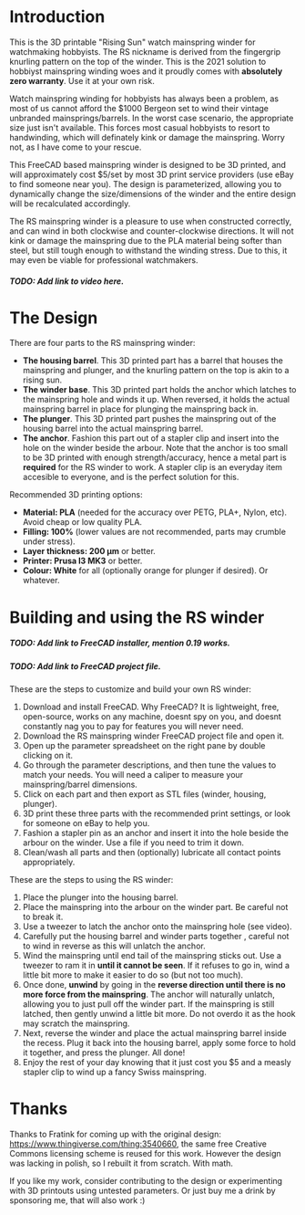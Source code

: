 # Introduction
This is the 3D printable "Rising Sun" watch mainspring winder for watchmaking hobbyists. The RS nickname is derived from the fingergrip knurling pattern on the top of the winder. This is the 2021 solution to hobbiyst mainspring winding woes and it proudly comes with **absolutely zero warranty**. Use it at your own risk.

Watch mainspring winding for hobbyists has always been a problem, as most of us cannot afford the $1000 Bergeon set to wind their vintage unbranded mainsprings/barrels. In the worst case scenario, the appropriate size just isn't available. This forces most casual hobbyists to resort to handwinding, which will definately kink or damage the mainspring. Worry not, as I have come to your rescue.

This FreeCAD based mainspring winder is designed to be 3D printed, and will approximately cost $5/set by most 3D print service providers (use eBay to find someone near you). The design is parameterized, allowing you to dynamically change the size/dimensions of the winder and the entire design will be recalculated accordingly.

The RS mainspring winder is a pleasure to use when constructed correctly, and can wind in both clockwise and counter-clockwise directions. It will not kink or damage the mainspring due to the PLA material being softer than steel, but still tough enough to withstand the winding stress. Due to this, it may even be viable for professional watchmakers.

##### TODO: Add link to video here.

# The Design

There are four parts to the RS mainspring winder:
- **The housing barrel**. This 3D printed part has a barrel that houses the mainspring and plunger, and the knurling pattern on the top is akin to a rising sun.
- **The winder base**. This 3D printed part holds the anchor which latches to the mainspring hole and winds it up. When reversed, it holds the actual mainspring barrel in place for plunging the mainspring back in.
- **The plunger**. This 3D printed part pushes the mainspring out of the housing barrel into the actual mainspring barrel.
- **The anchor**. Fashion this part out of a stapler clip and insert into the hole on the winder beside the arbour. Note that the anchor is too small to be 3D printed with enough strength/accuracy, hence a metal part is **required** for the RS winder to work. A stapler clip is an everyday item accesible to everyone, and is the perfect solution for this.

Recommended 3D printing options:
- **Material: PLA** (needed for the accuracy over PETG, PLA+, Nylon, etc). Avoid cheap or low quality PLA.
- **Filling: 100%** (lower values are not recommended, parts may crumble under stress).
- **Layer thickness: 200 µm** or better.
- **Printer: Prusa I3 MK3** or better.
- **Colour: White** for all (optionally orange for plunger if desired). Or whatever.

# Building and using the RS winder

##### TODO: Add link to FreeCAD installer, mention 0.19 works.
##### TODO: Add link to FreeCAD project file.

These are the steps to customize and build your own RS winder:
1. Download and install FreeCAD. Why FreeCAD? It is lightweight, free, open-source, works on any machine, doesnt spy on you, and doesnt constantly nag you to pay for features you will never need.
2. Download the RS mainspring winder FreeCAD project file and open it.
3. Open up the parameter spreadsheet on the right pane by double clicking on it.
4. Go through the parameter descriptions, and then tune the values to match your needs. You will need a caliper to measure your mainspring/barrel dimensions.
5. Click on each part and then export as STL files (winder, housing, plunger).
6. 3D print these three parts with the recommended print settings, or look for someone on eBay to help you.
7. Fashion a stapler pin as an anchor and insert it into the hole beside the arbour on the winder. Use a file if you need to trim it down.
8. Clean/wash all parts and then (optionally) lubricate all contact points appropriately.

These are the steps to using the RS winder:
1. Place the plunger into the housing barrel.
2. Place the mainspring into the arbour on the winder part. Be careful not to break it.
3. Use a tweezer to latch the anchor onto the mainspring hole (see video).
4. Carefully put the housing barrel and winder parts together , careful not to wind in reverse as this will unlatch the anchor.
5. Wind the mainspring until end tail of the mainspring sticks out. Use a tweezer to ram it in **until it cannot be seen**. If it refuses to go in, wind a little bit more to make it easier to do so (but not too much).
6. Once done, **unwind** by going in the **reverse direction until there is no more force from the mainspring**. The anchor will naturally unlatch, allowing you to just pull off the winder part. If the mainspring is still latched, then gently unwind a little bit more. Do not overdo it as the hook may scratch the mainspring.
7. Next, reverse the winder and place the actual mainspring barrel inside the recess. Plug it back into the housing barrel, apply some force to hold it together, and press the plunger. All done!
8. Enjoy the rest of your day knowing that it just cost you $5 and a measly stapler clip to wind up a fancy Swiss mainspring.

# Thanks
Thanks to Fratink for coming up with the original design: https://www.thingiverse.com/thing:3540660, the same free Creative Commons licensing scheme is reused for this work. However the design was lacking in polish, so I rebuilt it from scratch. With math.

If you like my work, consider contributing to the design or experimenting with 3D printouts using untested parameters. Or just buy me a drink by sponsoring me, that will also work :)
